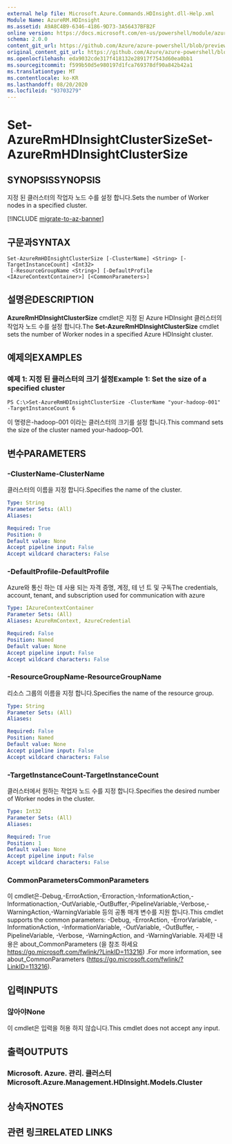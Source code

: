 ```yaml
---
external help file: Microsoft.Azure.Commands.HDInsight.dll-Help.xml
Module Name: AzureRM.HDInsight
ms.assetid: A9A8C4B9-6346-4186-9D73-3A56437BFB2F
online version: https://docs.microsoft.com/en-us/powershell/module/azurerm.hdinsight/set-azurermhdinsightclustersize
schema: 2.0.0
content_git_url: https://github.com/Azure/azure-powershell/blob/preview/src/ResourceManager/HDInsight/Commands.HDInsight/help/Set-AzureRmHDInsightClusterSize.md
original_content_git_url: https://github.com/Azure/azure-powershell/blob/preview/src/ResourceManager/HDInsight/Commands.HDInsight/help/Set-AzureRmHDInsightClusterSize.md
ms.openlocfilehash: eda9032cde317f418132e28917f7543d60ea0bb1
ms.sourcegitcommit: f599b50d5e980197d1fca769378df90a842b42a1
ms.translationtype: MT
ms.contentlocale: ko-KR
ms.lasthandoff: 08/20/2020
ms.locfileid: "93703279"
---
```

# <span data-ttu-id="dfe64-101">Set-AzureRmHDInsightClusterSize</span><span class="sxs-lookup"><span data-stu-id="dfe64-101">Set-AzureRmHDInsightClusterSize</span></span>

## <span data-ttu-id="dfe64-102">SYNOPSIS</span><span class="sxs-lookup"><span data-stu-id="dfe64-102">SYNOPSIS</span></span>
<span data-ttu-id="dfe64-103">지정 된 클러스터의 작업자 노드 수를 설정 합니다.</span><span class="sxs-lookup"><span data-stu-id="dfe64-103">Sets the number of Worker nodes in a specified cluster.</span></span>

[!INCLUDE [migrate-to-az-banner](../../includes/migrate-to-az-banner.md)]

## <span data-ttu-id="dfe64-104">구문과</span><span class="sxs-lookup"><span data-stu-id="dfe64-104">SYNTAX</span></span>

```
Set-AzureRmHDInsightClusterSize [-ClusterName] <String> [-TargetInstanceCount] <Int32>
 [-ResourceGroupName <String>] [-DefaultProfile <IAzureContextContainer>] [<CommonParameters>]
```

## <span data-ttu-id="dfe64-105">설명은</span><span class="sxs-lookup"><span data-stu-id="dfe64-105">DESCRIPTION</span></span>
<span data-ttu-id="dfe64-106">**AzureRmHDInsightClusterSize** cmdlet은 지정 된 Azure HDInsight 클러스터의 작업자 노드 수를 설정 합니다.</span><span class="sxs-lookup"><span data-stu-id="dfe64-106">The **Set-AzureRmHDInsightClusterSize** cmdlet sets the number of Worker nodes in a specified Azure HDInsight cluster.</span></span>

## <span data-ttu-id="dfe64-107">예제의</span><span class="sxs-lookup"><span data-stu-id="dfe64-107">EXAMPLES</span></span>

### <span data-ttu-id="dfe64-108">예제 1: 지정 된 클러스터의 크기 설정</span><span class="sxs-lookup"><span data-stu-id="dfe64-108">Example 1: Set the size of a specified cluster</span></span>
```
PS C:\>Set-AzureRmHDInsightClusterSize -ClusterName "your-hadoop-001" -TargetInstanceCount 6
```

<span data-ttu-id="dfe64-109">이 명령은-hadoop-001 이라는 클러스터의 크기를 설정 합니다.</span><span class="sxs-lookup"><span data-stu-id="dfe64-109">This command sets the size of the cluster named your-hadoop-001.</span></span>

## <span data-ttu-id="dfe64-110">변수</span><span class="sxs-lookup"><span data-stu-id="dfe64-110">PARAMETERS</span></span>

### <span data-ttu-id="dfe64-111">-ClusterName</span><span class="sxs-lookup"><span data-stu-id="dfe64-111">-ClusterName</span></span>
<span data-ttu-id="dfe64-112">클러스터의 이름을 지정 합니다.</span><span class="sxs-lookup"><span data-stu-id="dfe64-112">Specifies the name of the cluster.</span></span>

```yaml
Type: String
Parameter Sets: (All)
Aliases: 

Required: True
Position: 0
Default value: None
Accept pipeline input: False
Accept wildcard characters: False
```

### <span data-ttu-id="dfe64-113">-DefaultProfile</span><span class="sxs-lookup"><span data-stu-id="dfe64-113">-DefaultProfile</span></span>
<span data-ttu-id="dfe64-114">Azure와 통신 하는 데 사용 되는 자격 증명, 계정, 테 넌 트 및 구독</span><span class="sxs-lookup"><span data-stu-id="dfe64-114">The credentials, account, tenant, and subscription used for communication with azure</span></span>

```yaml
Type: IAzureContextContainer
Parameter Sets: (All)
Aliases: AzureRmContext, AzureCredential

Required: False
Position: Named
Default value: None
Accept pipeline input: False
Accept wildcard characters: False
```

### <span data-ttu-id="dfe64-115">-ResourceGroupName</span><span class="sxs-lookup"><span data-stu-id="dfe64-115">-ResourceGroupName</span></span>
<span data-ttu-id="dfe64-116">리소스 그룹의 이름을 지정 합니다.</span><span class="sxs-lookup"><span data-stu-id="dfe64-116">Specifies the name of the resource group.</span></span>

```yaml
Type: String
Parameter Sets: (All)
Aliases: 

Required: False
Position: Named
Default value: None
Accept pipeline input: False
Accept wildcard characters: False
```

### <span data-ttu-id="dfe64-117">-TargetInstanceCount</span><span class="sxs-lookup"><span data-stu-id="dfe64-117">-TargetInstanceCount</span></span>
<span data-ttu-id="dfe64-118">클러스터에서 원하는 작업자 노드 수를 지정 합니다.</span><span class="sxs-lookup"><span data-stu-id="dfe64-118">Specifies the desired number of Worker nodes in the cluster.</span></span>

```yaml
Type: Int32
Parameter Sets: (All)
Aliases: 

Required: True
Position: 1
Default value: None
Accept pipeline input: False
Accept wildcard characters: False
```

### <span data-ttu-id="dfe64-119">CommonParameters</span><span class="sxs-lookup"><span data-stu-id="dfe64-119">CommonParameters</span></span>
<span data-ttu-id="dfe64-120">이 cmdlet은-Debug,-ErrorAction,-Erroraction,-InformationAction,-Informationaction,-OutVariable,-OutBuffer,-PipelineVariable,-Verbose,-WarningAction,-WarningVariable 등의 공통 매개 변수를 지원 합니다.</span><span class="sxs-lookup"><span data-stu-id="dfe64-120">This cmdlet supports the common parameters: -Debug, -ErrorAction, -ErrorVariable, -InformationAction, -InformationVariable, -OutVariable, -OutBuffer, -PipelineVariable, -Verbose, -WarningAction, and -WarningVariable.</span></span> <span data-ttu-id="dfe64-121">자세한 내용은 about_CommonParameters (을 참조 하세요 https://go.microsoft.com/fwlink/?LinkID=113216) .</span><span class="sxs-lookup"><span data-stu-id="dfe64-121">For more information, see about_CommonParameters (https://go.microsoft.com/fwlink/?LinkID=113216).</span></span>

## <span data-ttu-id="dfe64-122">입력</span><span class="sxs-lookup"><span data-stu-id="dfe64-122">INPUTS</span></span>

### <span data-ttu-id="dfe64-123">않아야</span><span class="sxs-lookup"><span data-stu-id="dfe64-123">None</span></span>
<span data-ttu-id="dfe64-124">이 cmdlet은 입력을 허용 하지 않습니다.</span><span class="sxs-lookup"><span data-stu-id="dfe64-124">This cmdlet does not accept any input.</span></span>

## <span data-ttu-id="dfe64-125">출력</span><span class="sxs-lookup"><span data-stu-id="dfe64-125">OUTPUTS</span></span>

### <span data-ttu-id="dfe64-126">Microsoft. Azure. 관리. 클러스터</span><span class="sxs-lookup"><span data-stu-id="dfe64-126">Microsoft.Azure.Management.HDInsight.Models.Cluster</span></span>

## <span data-ttu-id="dfe64-127">상속자</span><span class="sxs-lookup"><span data-stu-id="dfe64-127">NOTES</span></span>

## <span data-ttu-id="dfe64-128">관련 링크</span><span class="sxs-lookup"><span data-stu-id="dfe64-128">RELATED LINKS</span></span>

